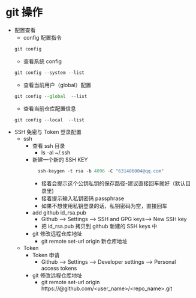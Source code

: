# git 操作

- 配置查看
  - config 配置指令
  ```js
  git config
  ```
  - 查看系统 config
  ```js
  git config --system --list
  ```
  - 查看当前用户（global）配置
  ```js
  git config --global  --list
  ```
  - 查看当前仓库配置信息
  ```js
  git config --local  --list
  ```
- SSH 免密与 Token 登录配置
  - ssh
    - 查看 ssh 目录
      - ls -al ~/.ssh
    - 新建一个新的 SSH KEY
      ```js
        ssh-keygen -t rsa -b 4096 -C "631486004@qq.com"
      ```
      - 接着会提示这个公钥私钥的保存路径-建议直接回车就好（默认目录里)
      - 接着提示输入私钥密码 passphrase
      - 如果不想使用私钥登录的话，私钥密码为空，直接回车
    - add github id_rsa.pub
      - Github --> Settings --> SSH and GPG keys--> New SSH key
      - 把 id_rsa.pub 拷贝到 github 新建的 SSH keys 中
    - git 修改远程仓库地址
      - git remote set-url origin 新仓库地址
  - Token
    - Token 申请
      - Github --> Settings --> Developer settings --> Personal access tokens
    - git 修改远程仓库地址
      - git remote set-url origin https://<TOKEN>@github.com/<user_name>/<repo_name>.git
